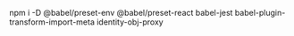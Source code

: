 npm i -D @babel/preset-env @babel/preset-react babel-jest babel-plugin-transform-import-meta identity-obj-proxy
